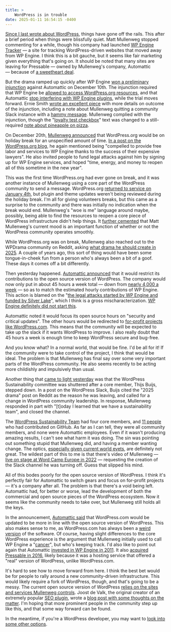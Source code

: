 ```yaml
---
title: >
    WordPress is in trouble
date: 2025-01-11 16:54:15 -0400
---
```


[Since I last wrote about WordPress](https://anderegg.ca/2024/11/01/using-wordpress-is-risky), things have gone off the rails. This after a brief period when things were blissfully quiet. Matt Mullenweg stopped commenting for a while, though his company had launched [WP Engine Tracker](https://wordpressenginetracker.com/) — a site for tracking WordPress-driven websites that moved away from WP Engine. I think this is a bit gauche, but it seems like fair marketing given everything that's going on. It should be noted that many sites are leaving for Pressable — owned by Mullenweg's company, Automattic — because of [a sweetheart deal](https://pressable.com/wpe-contract-buyout/).

But the drama ramped up quickly after WP Engine [won a preliminary injunction](https://www.theverge.com/2024/12/10/24318350/automattic-restore-wp-engine-access-wordpress) against Automattic on December 10th. The injunction required that WP Engine be [allowed to access WordPress.org resources](https://anderegg.ca/2024/10/10/loyalty-test-checkbox), and that Automattic [stop interfering with WP Engine plugins](https://anderegg.ca/2024/10/13/acf-has-been-hijacked), while the trial moves forward. Ernie Smith [wrote an excellent piece](https://tedium.co/2024/12/14/wordpress-wp-engine-reaction/) with more details on outcome of the injunction, including a note about Mullenweg quitting a community Slack instance with a [hammy message](https://tedium.co/2024/12/14/wordpress-wp-engine-reaction/#:~:text=Don%E2%80%99t%20print%20in%20the%20newsletter%20that%20I%E2%80%99m%20mad). Mullenweg complied with the injunction, though the "[loyalty test checkbox](https://anderegg.ca/2024/10/10/loyalty-test-checkbox)" text was changed to a still-required [note about pineapple on pizza](https://techcrunch.com/2024/12/17/pineapple-on-pizza-is-delicious-and-if-you-disagree-you-cant-log-in-to-wordpress-org/).

On December 20th, [Mullenweg announced](https://wptavern.com/matt-mullenweg-declares-holiday-break-for-wordpress-org-services) that WordPress.org would be on holiday break for an unspecified amount of time. [In a post on the WordPress.org blog](https://wordpress.org/news/2024/12/holiday-break/), he again mentioned being "compelled to provide free labor and services to WP Engine thanks to the success of their expensive lawyers". He also invited people to fund legal attacks against him by signing up for WP Engine services, and hoped "time, energy, and money to reopen all of this sometime in the new year".

This was the first time WordPress.org had ever gone on break, and it was another instance of Mullenweg using a core part of the WordPress community to send a message. WordPress.org [returned to service on January 4th](https://wptavern.com/wordpress-org-services-resume-after-holiday-break), but plugin and theme updates weren't being reviewed during the holiday break. I'm all for giving volunteers breaks, but this came as a surprise to the community and there was initially no indication when the break would end. Mullenweg's "woe is me" language around maybe, possibly, being able to find the resources to reopen a core piece of WordPress infrastructure didn't help things. It [further cemented](https://www.theverge.com/2024/10/4/24262232/matt-mullenweg-wordpress-org-wp-engine) that Matt Mullenweg's current mood is an important function of whether or not the WordPress community operates smoothly.

While WordPress.org was on break, Mullenweg also reached out to the WPDrama community on Reddit, asking [what drama he should create in 2025](https://www.reddit.com/r/WPDrama/comments/1hlp08d/what_drama_should_i_create_in_2025/). A couple of years ago, this sort of thing would have been some tongue-in-cheek fun from a person who's always been a bit of a goof. These days it comes off a bit differently.

Then yesterday happened. [Automattic announced](https://www.theverge.com/2025/1/10/24340717/automattic-wordpress-contribution-hours-cut-wp-engine) that it would restrict its contributions to the open source version of WordPress. The company would now only put in about 45 hours a week total — down from [nearly 4,000 a week](https://www.theverge.com/2025/1/10/24340717/automattic-wordpress-contribution-hours-cut-wp-engine) — so as to match the estimated hourly contributions of WP Engine. This action is blamed on the "[the legal attacks started by WP Engine and funded by Silver Lake](https://automattic.com/2025/01/09/aligning-automattics-sponsored-contributions-to-wordpress/#:~:text=the%20legal%20attacks%20started%20by%20WP%20Engine%20and%20funded%20by%20Silver%20Lake)", which I think is a gross mischaracterization. [WP Engine definitely did not start this](https://anderegg.ca/2024/09/26/wordpress-vs-wp-engine).

Automattic noted it would focus its open source hours on "security and critical updates". The other hours would be redirected to [for-profit projects like WordPress.com](https://automattic.com/2025/01/09/aligning-automattics-sponsored-contributions-to-wordpress/#:~:text=for%2Dprofit%20projects%20within%20Automattic%2C%20such%20as%20WordPress.com%2C%20Pressable%2C%20WPVIP%2C%20Jetpack%2C%20and%20WooCommerce). This means that the community will be expected to take up the slack if it wants WordPress to improve. I also really doubt that 45 hours a week is enough time to keep WordPress secure and bug-free.

And you know what? In a normal world, that would be fine. I'd be all for it! If the community were to take control of the project, I think that would be ideal. The problem is that Mullenweg has final say over some very important parts of the WordPress community. He also seems recently to be acting more childishly and impulsively than usual.

Another thing that [came to light yesterday](https://www.threads.net/@karaswisher/post/DEniSxyS01i) was that the WordPress Sustainability committee was shuttered after a core member, Thijs Buijs, stepped down. In a post on the WordPress Slack, Buijs cited the "2025 drama" post on Reddit as the reason he was leaving, and called for a change in WordPress community leadership. In response, Mullenweg responded in part with "[t]oday I learned that we have a sustainability team", and closed the channel.

The [WordPress Sustainability Team](https://make.wordpress.org/sustainability/) had four core members, and [11 people](https://github.com/WordPress/sustainability/graphs/contributors) who had contributed on GitHub. As far as I can tell, they were all community members, and none were Automattic employees. Even if it wasn't producing amazing results, I can't see what harm it was doing. The sin was pointing out something stupid that Mullenweg did, and having a member wanting change. The optics, [especially given current world evets](https://www.cbc.ca/news/world/los-angeles-wildfires-1.7429025), are definitely not great. The wildest part of this to me is that there's video of Mullenweg — [live on stage at Word Camp Europe in 2022](https://www.youtube.com/live/Qq1SBFzByDw?si=S2RfSBj2ioLl3WPC&t=28744) — requesting the creation of the Slack channel he was turning off. Guess that slipped his mind.

All of this bodes poorly for the open source version of WordPress. I think it's perfectly fair for Automattic to switch gears and focus on for-profit projects — it's a company after all. The problem is that there's a void being left. Automattic had, for better or worse, lead the development of both the commercial and open source pieces of the WordPress ecosystem. Now it seems like the community needs to take over, but Mullenweg still holds all the keys.

In the announcement, [Automattic said](https://automattic.com/2025/01/09/aligning-automattics-sponsored-contributions-to-wordpress/#:~:text=Part%20of%20this%20will%20be%20making%20WordPress.com%20much%20closer%20to%20a%20core%20WordPress%20experience%2C%20instead%20of%20having%20a%20different%20interface) that WordPress.com would be updated to be more in line with the open source version of WordPress. This also makes sense to me, as WordPress.com has always been a [weird version](https://wordpress.com/support/com-vs-org/) of the software. Of course, having slight differences to the core WordPress experience is the argument that Mullenweg initially used to call WP Engine a "[cancer](https://wordpress.org/news/2024/09/wp-engine/)", but who's keeping track. I'd also like to point out again that Automattic [invested in WP Engine in 2011](https://automattic.com/ventures/#:~:text=by%20Silver%20Lake-,Series%20A,-Managed%20WordPress%20hosting). It also [acquired Pressable in 2016](https://automattic.com/ventures/#:~:text=2012-,Acquired%20by%20Automattic,-Convertible%20Note), likely because it was a hosting service that offered a "real" version of WordPress, unlike WordPress.com.

It's hard to see how to move forward from here. I think the best bet would be for people to rally around a new community-driven infrastructure. This would likely require a fork of WordPress, though, and that's going to be a messy. The current open source version of WordPress [relies on the sites and services Mullenweg controls](https://github.com/search?q=repo%3AWordPress%2FWordPress%20%22wordpress.org%22&type=code). Joost de Valk, the original creator of an extremely popular [SEO plugin](https://yoast.com/wordpress/plugins/seo/), wrote a [blog post with some thoughts on the matter](https://joost.blog/wordpress-leadership/). I'm hoping that more prominent people in the community step up like this, and that some way forward can be found.

In the meantime, if you're a WordPress developer, you may want to [look into some other options](https://craftcms.com/blog/migrating-from-wordpress).